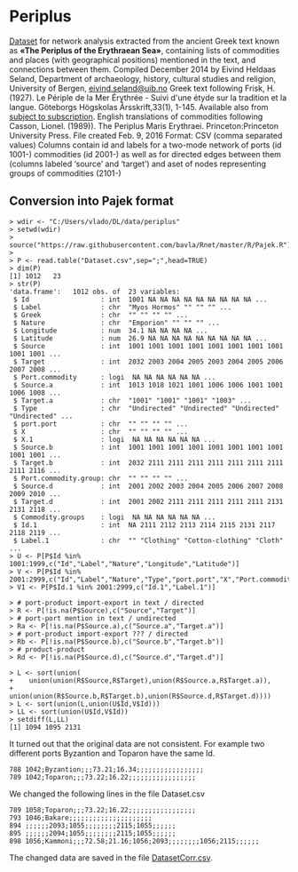# Periplus

[Dataset](https://bora.uib.no/bora-xmlui/handle/1956/11470) for network analysis extracted from the ancient Greek text known as **«The Periplus of the Erythraean Sea»**, containing lists of commodities and places (with geographical positions) mentioned in the text, and connections between them. Compiled December 2014 by Eivind Heldaas Seland, Department of archaeology, history, cultural studies and religion, University of Bergen, eivind.seland@uib.no Greek text following Frisk, H. (1927). Le Périple de la Mer Érythrée - Suivi d'une étyde sur la tradition et la langue. Göteborgs Högskolas Årsskrift,33(1), 1-145. Available also from  [subject to subscription](http://stephanus.tlg.uci.edu/inst/asearch?uid=&mode=c_search&GreekFont=Unicode_All&aname=71). English translations of commodities following Casson, Lionel. (1989)). The Periplus Maris Erythraei. Princeton:Princeton University Press. File created Feb. 9, 2016 Format: CSV (comma separated values) Columns contain id and labels for a two-mode network of ports (id 1001-) commodities (id 2001-) as well as for directed edges between them (columns labeled ‘source’ and ‘target’) and aset of nodes representing groups of commodities (2101-)

## Conversion into Pajek format

```
> wdir <- "C:/Users/vlado/DL/data/periplus"
> setwd(wdir)
> source("https://raw.githubusercontent.com/bavla/Rnet/master/R/Pajek.R")
>
> P <- read.table("Dataset.csv",sep=";",head=TRUE)
> dim(P)
[1] 1012   23
> str(P)
'data.frame':   1012 obs. of  23 variables:
 $ Id                  : int  1001 NA NA NA NA NA NA NA NA NA ...
 $ Label               : chr  "Myos Hormos" "" "" "" ...
 $ Greek               : chr  "" "" "" "" ...
 $ Nature              : chr  "Emporion" "" "" "" ...
 $ Longitude           : num  34.1 NA NA NA NA ...
 $ Latitude            : num  26.9 NA NA NA NA NA NA NA NA NA ...
 $ Source              : int  1001 1001 1001 1001 1001 1001 1001 1001 1001 1001 ...
 $ Target              : int  2032 2003 2004 2005 2003 2004 2005 2006 2007 2008 ...
 $ Port.commodity      : logi  NA NA NA NA NA NA ...
 $ Source.a            : int  1013 1018 1021 1001 1006 1006 1001 1001 1006 1008 ...
 $ Target.a            : chr  "1001" "1001" "1001" "1003" ...
 $ Type                : chr  "Undirected" "Undirected" "Undirected" "Undirected" ...
 $ port.port           : chr  "" "" "" "" ...
 $ X                   : chr  "" "" "" "" ...
 $ X.1                 : logi  NA NA NA NA NA NA ...
 $ Source.b            : int  1001 1001 1001 1001 1001 1001 1001 1001 1001 1001 ...
 $ Target.b            : int  2032 2111 2111 2111 2111 2111 2111 2111 2111 2116 ...
 $ Port.commodity.group: chr  "" "" "" "" ...
 $ Source.d            : int  2001 2002 2003 2004 2005 2006 2007 2008 2009 2010 ...
 $ Target.d            : int  2001 2002 2111 2111 2111 2111 2111 2131 2131 2118 ...
 $ Commodity.groups    : logi  NA NA NA NA NA NA ...
 $ Id.1                : int  NA 2111 2112 2113 2114 2115 2131 2117 2118 2119 ...
 $ Label.1             : chr  "" "Clothing" "Cotton-clothing" "Cloth" ...
> U <- P[P$Id %in% 1001:1999,c("Id","Label","Nature","Longitude","Latitude")]
> V <- P[P$Id %in% 2001:2999,c("Id","Label","Nature","Type","port.port","X","Port.commodity.group")]
> V1 <- P[P$Id.1 %in% 2001:2999,c("Id.1","Label.1")]

> # port-product import-export in text / directed
> R <- P[!is.na(P$Source),c("Source","Target")]
> # port-port mention in text / undirected
> Ra <- P[!is.na(P$Source.a),c("Source.a","Target.a")]
> # port-product import-export ??? / directed
> Rb <- P[!is.na(P$Source.b),c("Source.b","Target.b")]
> # product-product
> Rd <- P[!is.na(P$Source.d),c("Source.d","Target.d")]

> L <- sort(union(
+    union(union(R$Source,R$Target),union(R$Source.a,R$Target.a)),
+    union(union(R$Source.b,R$Target.b),union(R$Source.d,R$Target.d))))
> L <- sort(union(L,union(U$Id,V$Id)))
> LL <- sort(union(U$Id,V$Id))
> setdiff(L,LL)
[1] 1094 1095 2131
```
It turned out that the original data are not consistent. For example two different ports Byzantion and Toparon have the same Id.
```
788 1042;Byzantion;;;73.21;16.34;;;;;;;;;;;;;;;;;
789 1042;Toparon;;;73.22;16.22;;;;;;;;;;;;;;;;;
```
We changed the following lines in the file Dataset.csv
```
789 1058;Toparon;;;73.22;16.22;;;;;;;;;;;;;;;;;
793 1046;Bakare;;;;;;;;;;;;;;;;;;;;;
894 ;;;;;;2093;1055;;;;;;;;2115;1055;;;;;;
895 ;;;;;;2094;1055;;;;;;;;2115;1055;;;;;;
898 1056;Kammoni;;;72.58;21.16;1056;2093;;;;;;;;1056;2115;;;;;;
```
The changed data are saved in the file [DatasetCorr.csv](DatasetCorr.csv).

```
```


```
```
